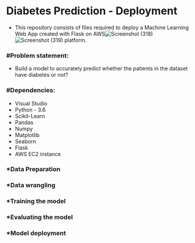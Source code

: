 # Diabetes Prediction - Deployment
* This repository consists of files required to deploy a Machine Learning Web App created with Flask on AWS![Screenshot (318)](https://user-images.githubusercontent.com/115715763/211793847-3410b4fe-644d-464c-b86b-d3215b78205d.png)
![Screenshot (319)](https://user-images.githubusercontent.com/115715763/211794775-b9e05ed5-87ca-4a4f-b8d0-753ce439aeec.png)
 platform.
### #Problem statement:
* Build a model to accurately predict whether the patients in the dataset have diabetes or not?
### #Dependencies:
* Visual Studio
* Python - 3.6
* Scikit-Learn
* Pandas
* Numpy
* Matplotlib
* Seaborn
* Flask
* AWS EC2 instance
### *Data Preparation
### *Data wrangling
### *Training the model
### *Evaluating the model
### *Model deployment
